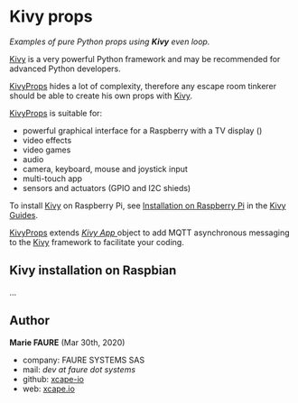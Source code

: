 ﻿# Kivy props
*Examples of pure Python props using **Kivy** even loop.*

<a href="https://kivy.org/" target="_blank">Kivy</a> is a very powerful Python framework and may be recommended for advanced Python developers.

[KivyProps](./KivyProps) hides a lot of complexity, therefore any escape room tinkerer should be able to create his own props with <a href="https://kivy.org/" target="_blank">Kivy</a>.

[KivyProps](./KivyProps) is suitable for:
* powerful graphical interface for a Raspberry with a TV display ()
* video effects
* video games
* audio
* camera, keyboard, mouse and joystick input
* multi-touch app
* sensors and actuators (GPIO and I2C shieds)

To install <a href="https://kivy.org" target="_blank">Kivy</a> on Raspberry Pi, see <a href="https://kivy.org/doc/stable/installation/installation-rpi.html" target="_blank">Installation on Raspberry Pi</a> in the <a href="https://kivy.org/doc/stable/gettingstarted/intro.html" target="_blank">Kivy Guides</a>.

[KivyProps](./KivyProps) extends *<a href="https://kivy.org/doc/stable/api-kivy.app.html" target="_blank">Kivy App </a>* object to add MQTT asynchronous messaging to the <a href="https://kivy.org" target="_blank">Kivy</a> framework to facilitate your coding.


## Kivy installation on Raspbian
...

## Author

**Marie FAURE** (Mar 30th, 2020)
* company: FAURE SYSTEMS SAS
* mail: *dev at faure dot systems*
* github: <a href="https://github.com/xcape-io?tab=repositories" target="_blank">xcape-io</a>
* web: <a href="https://xcape.io/" target="_blank">xcape.io</a>